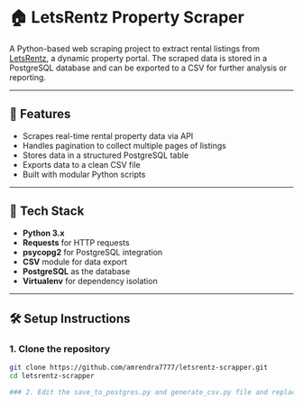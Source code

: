 # 🏠 LetsRentz Property Scraper

A Python-based web scraping project to extract rental listings from [LetsRentz](https://www.letsrentz.com), a dynamic property portal. The scraped data is stored in a PostgreSQL database and can be exported to a CSV for further analysis or reporting.

---

## 📌 Features

- Scrapes real-time rental property data via API
- Handles pagination to collect multiple pages of listings
- Stores data in a structured PostgreSQL table
- Exports data to a clean CSV file
- Built with modular Python scripts

---

## 🚀 Tech Stack

- **Python 3.x**
- **Requests** for HTTP requests
- **psycopg2** for PostgreSQL integration
- **CSV** module for data export
- **PostgreSQL** as the database
- **Virtualenv** for dependency isolation

---

## 🛠️ Setup Instructions

### 1. Clone the repository

```bash
git clone https://github.com/amrendra7777/letsrentz-scrapper.git
cd letsrentz-scrapper

### 2. Edit the save_to_postgres.py and generate_csv.py file and replace the password of the database with your own password.
